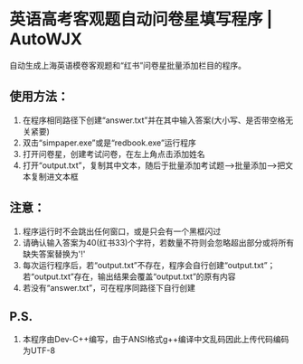 # 英语高考客观题自动问卷星填写程序 | AutoWJX
自动生成上海英语模卷客观题和“红书”问卷星批量添加栏目的程序。

## 使用方法：
1. 在程序相同路径下创建“answer.txt”并在其中输入答案(大小写、是否带空格无关紧要)
2. 双击“simpaper.exe”或是“redbook.exe”运行程序
3. 打开问卷星，创建考试问卷，在左上角点击添加姓名
4. 打开“output.txt”，复制其中文本，随后于批量添加考试题-->批量添加-->把文本复制进文本框

## 注意：
1. 程序运行时不会跳出任何窗口，或是只会有一个黑框闪过
2. 请确认输入答案为40(红书33)个字符，若数量不符则会忽略超出部分或将所有缺失答案替换为'!'
3. 每次运行程序后，若“output.txt”不存在，程序会自行创建“output.txt”；若“output.txt”存在，输出结果会覆盖“output.txt”的原有内容
4. 若没有“answer.txt”，可在程序同路径下自行创建

## P.S.
1. 本程序由Dev-C++编写，由于ANSI格式g++编译中文乱码因此上传代码编码为UTF-8
